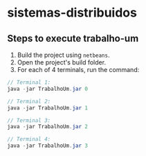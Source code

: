 # sistemas-distribuidos

## Steps to execute trabalho-um
1. Build the project using `netbeans`.
2. Open the project's build folder.
3. For each of 4 terminals,  run the command:

```java
// Terminal 1: 
java -jar TrabalhoUm.jar 0

// Terminal 2:
java -jar TrabalhoUm.jar 1

// Terminal 3:
java -jar TrabalhoUm.jar 2

// Terminal 4:
java -jar TrabalhoUm.jar 3
```